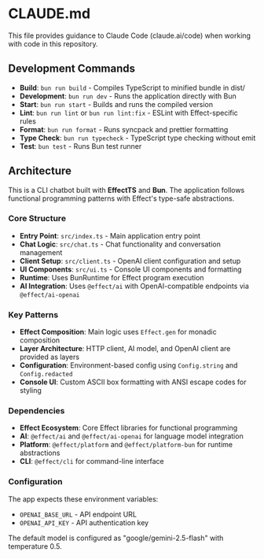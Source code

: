 # CLAUDE.md

This file provides guidance to Claude Code (claude.ai/code) when working with code in this repository.

## Development Commands

- **Build**: `bun run build` - Compiles TypeScript to minified bundle in dist/
- **Development**: `bun run dev` - Runs the application directly with Bun
- **Start**: `bun run start` - Builds and runs the compiled version
- **Lint**: `bun run lint` or `bun run lint:fix` - ESLint with Effect-specific rules
- **Format**: `bun run format` - Runs syncpack and prettier formatting
- **Type Check**: `bun run typecheck` - TypeScript type checking without emit
- **Test**: `bun test` - Runs Bun test runner

## Architecture

This is a CLI chatbot built with **EffectTS** and **Bun**. The application follows functional programming patterns with Effect's type-safe abstractions.

### Core Structure

- **Entry Point**: `src/index.ts` - Main application entry point
- **Chat Logic**: `src/chat.ts` - Chat functionality and conversation management
- **Client Setup**: `src/client.ts` - OpenAI client configuration and setup
- **UI Components**: `src/ui.ts` - Console UI components and formatting
- **Runtime**: Uses BunRuntime for Effect program execution
- **AI Integration**: Uses `@effect/ai` with OpenAI-compatible endpoints via `@effect/ai-openai`

### Key Patterns

- **Effect Composition**: Main logic uses `Effect.gen` for monadic composition
- **Layer Architecture**: HTTP client, AI model, and OpenAI client are provided as layers
- **Configuration**: Environment-based config using `Config.string` and `Config.redacted`
- **Console UI**: Custom ASCII box formatting with ANSI escape codes for styling

### Dependencies

- **Effect Ecosystem**: Core Effect libraries for functional programming
- **AI**: `@effect/ai` and `@effect/ai-openai` for language model integration
- **Platform**: `@effect/platform` and `@effect/platform-bun` for runtime abstractions
- **CLI**: `@effect/cli` for command-line interface

### Configuration

The app expects these environment variables:

- `OPENAI_BASE_URL` - API endpoint URL
- `OPENAI_API_KEY` - API authentication key

The default model is configured as "google/gemini-2.5-flash" with temperature 0.5.

